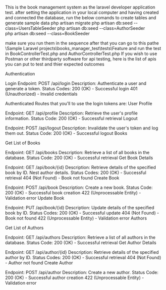 This is the book management system as the laravel developer application test.
after setting the application in your local computer and having created and connected the database, run the below comands to create tables and generate sample data
php artisan migrate
 php artisan db:seed --class=UsersTableSeeder 
php artisan db:seed --class=AuthorSeeder    
php artisan db:seed --class=BookSeeder 

make sure you run them in the sequence
after that you can go to this pathe \Sample Laravel projects\books_manager_test\tests\Feature and run the test in  BookControllerTest.php and AuthorControllerTest.php
If you wish to use Postman or other thirdparty software for api testing, here is the list of apis you can put to test and thier expected outcomes

Authentication

Login
Endpoint: POST /api/login
Description: Authenticate a user and generate a token.
Status Codes:
200 (OK) - Successful login
401 (Unauthorized) - Invalid credentials

Authenticated Routes that you'll to use the login tokens are: 
User Profile

Endpoint: GET /api/profile
Description: Retrieve the user's profile information.
Status Code:
200 (OK) - Successful retrieval
Logout

Endpoint: POST /api/logout
Description: Invalidate the user's token and log them out.
Status Code:
200 (OK) - Successful logout
Books

Get List of Books

Endpoint: GET /api/books
Description: Retrieve a list of all books in the database.
Status Code:
200 (OK) - Successful retrieval
Get Book Details

Endpoint: GET /api/book/{id}
Description: Retrieve details of the specified book by ID. Nest author details.
Status Codes:
200 (OK) - Successful retrieval
404 (Not Found) - Book not found
Create Book

Endpoint: POST /api/book
Description: Create a new book.
Status Code:
200 (OK) - Successful book creation
422 (Unprocessable Entity) - Validation error
Update Book

Endpoint: PUT /api/book/{id}
Description: Update details of the specified book by ID.
Status Codes:
200 (OK) - Successful update
404 (Not Found) - Book not found
422 (Unprocessable Entity) - Validation error
Authors

Get List of Authors

Endpoint: GET /api/authors
Description: Retrieve a list of all authors in the database.
Status Code:
200 (OK) - Successful retrieval
Get Author Details

Endpoint: GET /api/author/{id}
Description: Retrieve details of the specified author by ID.
Status Codes:
200 (OK) - Successful retrieval
404 (Not Found) - Author not found
Create Author

Endpoint: POST /api/author
Description: Create a new author.
Status Code:
200 (OK) - Successful author creation
422 (Unprocessable Entity) - Validation error

 
